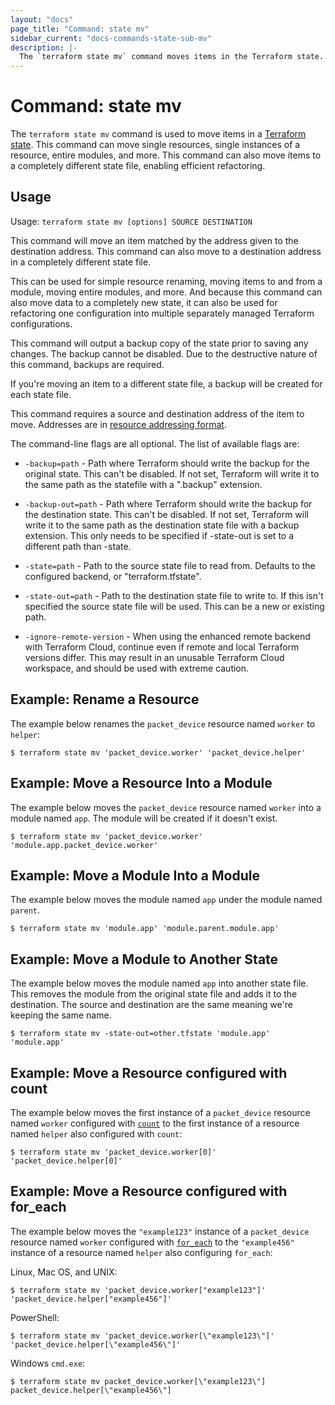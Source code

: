 ```yaml
---
layout: "docs"
page_title: "Command: state mv"
sidebar_current: "docs-commands-state-sub-mv"
description: |-
  The `terraform state mv` command moves items in the Terraform state.
---
```


# Command: state mv

The `terraform state mv` command is used to move items in a
[Terraform state](/docs/language/state/index.html). This command can move
single resources, single instances of a resource, entire modules, and more.
This command can also move items to a completely different state file,
enabling efficient refactoring.

## Usage

Usage: `terraform state mv [options] SOURCE DESTINATION`

This command will move an item matched by the address given to the
destination address. This command can also move to a destination address
in a completely different state file.

This can be used for simple resource renaming, moving items to and from
a module, moving entire modules, and more. And because this command can also
move data to a completely new state, it can also be used for refactoring
one configuration into multiple separately managed Terraform configurations.

This command will output a backup copy of the state prior to saving any
changes. The backup cannot be disabled. Due to the destructive nature
of this command, backups are required.

If you're moving an item to a different state file, a backup will be created
for each state file.

This command requires a source and destination address of the item to move.
Addresses are
in [resource addressing format](/docs/cli/state/resource-addressing.html).

The command-line flags are all optional. The list of available flags are:

* `-backup=path` - Path where Terraform should write the backup for the
  original state. This can't be disabled. If not set, Terraform will write it
  to the same path as the statefile with a ".backup" extension.

* `-backup-out=path` - Path where Terraform should write the backup for the
  destination state. This can't be disabled. If not set, Terraform will write
  it to the same path as the destination state file with a backup extension.
  This only needs to be specified if -state-out is set to a different path than
  -state.

* `-state=path` - Path to the source state file to read from. Defaults to the
  configured backend, or "terraform.tfstate".

* `-state-out=path` - Path to the destination state file to write to. If this
  isn't specified the source state file will be used. This can be a new or
  existing path.

* `-ignore-remote-version` - When using the enhanced remote backend with
  Terraform Cloud, continue even if remote and local Terraform versions differ.
  This may result in an unusable Terraform Cloud workspace, and should be used
  with extreme caution.

## Example: Rename a Resource

The example below renames the `packet_device` resource named `worker` to `helper`:

```shell
$ terraform state mv 'packet_device.worker' 'packet_device.helper'
```

## Example: Move a Resource Into a Module

The example below moves the `packet_device` resource named `worker` into a module
named `app`. The module will be created if it doesn't exist.

```shell
$ terraform state mv 'packet_device.worker' 'module.app.packet_device.worker'
```

## Example: Move a Module Into a Module

The example below moves the module named `app` under the module named `parent`.

```shell
$ terraform state mv 'module.app' 'module.parent.module.app'
```

## Example: Move a Module to Another State

The example below moves the module named `app` into another state file. This removes
the module from the original state file and adds it to the destination.
The source and destination are the same meaning we're keeping the same name.

```shell
$ terraform state mv -state-out=other.tfstate 'module.app' 'module.app'
```

## Example: Move a Resource configured with count

The example below moves the first instance of a `packet_device` resource named `worker` configured with
[`count`](/docs/language/meta-arguments/count.html) to
the first instance of a resource named `helper` also configured with `count`:

```shell
$ terraform state mv 'packet_device.worker[0]' 'packet_device.helper[0]'
```

## Example: Move a Resource configured with for_each

The example below moves the `"example123"` instance of a `packet_device` resource named `worker` configured with
[`for_each`](/docs/language/meta-arguments/for_each.html)
to the `"example456"` instance of a resource named `helper` also configuring `for_each`:

Linux, Mac OS, and UNIX:

```shell
$ terraform state mv 'packet_device.worker["example123"]' 'packet_device.helper["example456"]'
```

PowerShell:

```shell
$ terraform state mv 'packet_device.worker[\"example123\"]' 'packet_device.helper[\"example456\"]'
```

Windows `cmd.exe`:

```shell
$ terraform state mv packet_device.worker[\"example123\"] packet_device.helper[\"example456\"]
```

